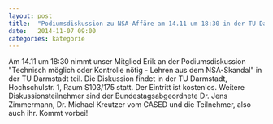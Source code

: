 ```yaml
---
layout: post
title:  "Podiumsdiskussion zu NSA-Affäre am 14.11 um 18:30 in der TU Darmstadt"
date:   2014-11-07 09:00
categories: kategorie
---
```


Am 14.11 um 18:30 nimmt unser Mitglied Erik an der Podiumsdiskussion "Technisch möglich oder Kontrolle nötig - Lehren aus dem NSA-Skandal" in der TU Darmstadt teil. 
Die Diskussion findet in der TU Darmstadt, Hochschulstr. 1, Raum S103/175 statt. 
Der Eintritt ist kostenlos. 
Weitere Diskussionsteilnehmer sind der Bundestagsabgeordnete Dr. Jens Zimmermann, Dr. Michael Kreutzer vom CASED und die Teilnehmer, also auch ihr. Kommt vorbei!
